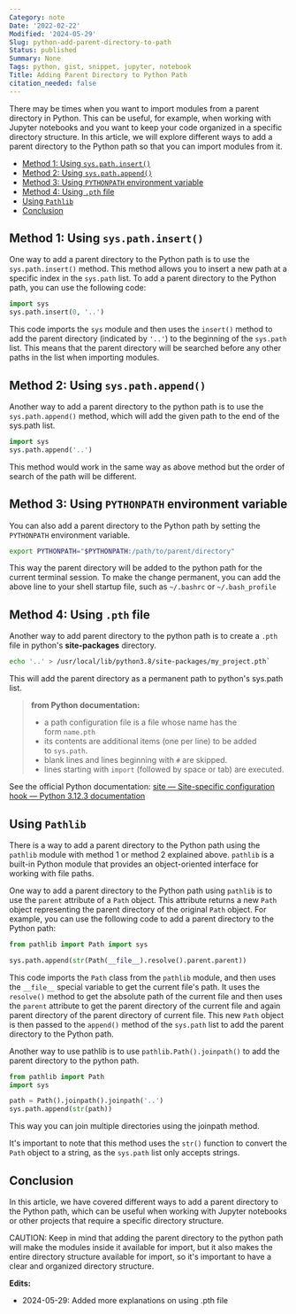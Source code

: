 ```yaml
---
Category: note
Date: '2022-02-22'
Modified: '2024-05-29'
Slug: python-add-parent-directory-to-path
Status: published
Summary: None
Tags: python, gist, snippet, jupyter, notebook
Title: Adding Parent Directory to Python Path
citation_needed: false
---
```



There may be times when you want to import modules from a parent directory in Python. This can be useful, for example, when working with Jupyter notebooks and you want to keep your code organized in a specific directory structure. In this article, we will explore different ways to add a parent directory to the Python path so that you can import modules from it.

<!-- MarkdownTOC autolink="true" autoanchor="true" -->

- [Method 1: Using `sys.path.insert()`](#method-1-using-syspathinsert)
- [Method 2: Using `sys.path.append()`](#method-2-using-syspathappend)
- [Method 3: Using `PYTHONPATH` environment variable](#method-3-using-pythonpath-environment-variable)
- [Method 4: Using `.pth` file](#method-4-using-pth-file)
- [Using `Pathlib`](#using-pathlib)
- [Conclusion](#conclusion)

<!-- /MarkdownTOC -->

<a id="method-1-using-syspathinsert"></a>

## Method 1: Using `sys.path.insert()`

One way to add a parent directory to the Python path is to use the `sys.path.insert()` method. This method allows you to insert a new path at a specific index in the `sys.path` list. To add a parent directory to the Python path, you can use the following code:

```python
import sys
sys.path.insert(0, '..')
```

This code imports the `sys` module and then uses the `insert()` method to add the parent directory (indicated by `'..'`) to the beginning of the `sys.path` list. This means that the parent directory will be searched before any other paths in the list when importing modules.

<a id="method-2-using-syspathappend"></a>

## Method 2: Using `sys.path.append()`

Another way to add a parent directory to the python path is to use the `sys.path.append()` method, which will add the given path to the end of the sys.path list.

```python
import sys
sys.path.append('..')
```

This method would work in the same way as above method but the order of search of the path will be different.

<a id="method-3-using-pythonpath-environment-variable"></a>

## Method 3: Using `PYTHONPATH` environment variable

You can also add a parent directory to the Python path by setting the `PYTHONPATH` environment variable.

```sh
export PYTHONPATH="$PYTHONPATH:/path/to/parent/directory"
```

This way the parent directory will be added to the python path for the current terminal session. To make the change permanent, you can add the above line to your shell startup file, such as `~/.bashrc` or `~/.bash_profile`

<a id="method-4-using-pth-file"></a>

## Method 4: Using `.pth` file

Another way to add parent directory to the python path is to create a `.pth` file in python's **site-packages** directory.

```sh
echo '..' > /usr/local/lib/python3.8/site-packages/my_project.pth`
```

This will add the parent directory as a permanent path to python's sys.path list.

> **from Python documentation:**
> - a path configuration file is a file whose name has the form `name.pth`
> - its contents are additional items (one per line) to be added to `sys.path`.
> - blank lines and lines beginning with `#` are skipped.
> - lines starting with `import` (followed by space or tab) are executed.

See the official Python documentation:  [site — Site-specific configuration hook — Python 3.12.3 documentation](https://docs.python.org/3/library/site.html)

<a id="using-pathlib"></a>

## Using `Pathlib`

There is a way to add a parent directory to the Python path using the `pathlib` module with method 1 or method 2 explained above.  `pathlib` is a built-in Python module that provides an object-oriented interface for working with file paths.

One way to add a parent directory to the Python path using `pathlib` is to use the `parent` attribute of a `Path` object. This attribute returns a new `Path` object representing the parent directory of the original `Path` object. For example, you can use the following code to add a parent directory to the Python path:

```python
from pathlib import Path import sys 

sys.path.append(str(Path(__file__).resolve().parent.parent))
```

This code imports the `Path` class from the `pathlib` module, and then uses the `__file__` special variable to get the current file's path. It uses the `resolve()` method to get the absolute path of the current file and then uses the `parent` attribute to get the parent directory of the current file and again parent directory of the parent directory of current file. This new `Path` object is then passed to the `append()` method of the `sys.path` list to add the parent directory to the Python path.

Another way to use pathlib is to use `pathlib.Path().joinpath()` to add the parent directory to the python path.

```python
from pathlib import Path
import sys 

path = Path().joinpath().joinpath('..')
sys.path.append(str(path))
```

This way you can join multiple directories using the joinpath method.

It's important to note that this method uses the `str()` function to convert the `Path` object to a string, as the `sys.path` list only accepts strings.
<a id="conclusion"></a>

## Conclusion

In this article, we have covered different ways to add a parent directory to the Python path, which can be useful when working with Jupyter notebooks or other projects that require a specific directory structure.

CAUTION: Keep in mind that adding the parent directory to the python path will make the modules inside it available for import, but it also makes the entire directory structure available for import, so it's important to have a clear and organized directory structure.

**Edits:**

- 2024-05-29: Added more explanations on using .pth file
